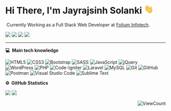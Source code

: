 <h1>Hi There, I'm Jayrajsinh Solanki <img  src="https://raw.githubusercontent.com/ABSphreak/ABSphreak/master/gifs/Hi.gif" width="30px"></h1>

 &nbsp;Currently Working as a Full Stack Web Developer at [Folium Infotech](https://www.foliuminfotech.com/).
 
 <p align="left">
  <a href="https://join.skype.com/invite/xABrNftvFLqM"><img src="https://img.shields.io/badge/Skype-00AFF0?style=for-the-badge&logo=skype&logoColor=white" /></a>
  <a href="mailto:jayrajsinhsolanki.folium@gmail.com?subject=Olá%20Jayrajsinh%20Solanki"><img src="https://img.shields.io/badge/gmail-%23D14836.svg?&style=for-the-badge&logo=gmail&logoColor=white" /></a>
<!--   <a href="https://www.instagram.com/jayrajsinhsolanki_"><img src="https://img.shields.io/badge/instagram-%23dc2743.svg?&style=for-the-badge&logo=instagram&logoColor=white" /></a> -->
  <a href="https://www.linkedin.com/in/iamjayrajsinh"><img src="https://img.shields.io/badge/linkedin-%230077B5.svg?&style=for-the-badge&logo=linkedin&logoColor=white" /></a>
  <a href="https://twitter.com/jyrjsinhsolanki"><img src="https://img.shields.io/badge/X-%23000000.svg?&style=for-the-badge&logo=X&logoColor=white" /></a>
  

</p>

<hr/>


  <b>:computer: &nbsp;Main tech knowledge</b>
  <br/>

  ![HTML5](https://img.shields.io/badge/HTML5-%23E34F26.svg?style=flat&logo=html5&logoColor=white)
  ![CSS3](https://img.shields.io/badge/CSS3-%231572B6.svg?style=flat&logo=css3&logoColor=white)
  ![Bootstrap](https://img.shields.io/badge/BOOTSTRAP-%238511FA.svg?style=flat&logo=bootstrap&logoColor=white)
  ![SASS](https://img.shields.io/badge/SASS-hotpink.svg?style=flat&logo=SASS&logoColor=white)
  ![JavaScript](https://img.shields.io/badge/JAVASCRIPT-%23323330.svg?style=flat&logo=javascript&logoColor=%23F7DF1E)
  ![jQuery](https://img.shields.io/badge/JQUERY-%230769AD.svg?style=flat&logo=jquery&logoColor=white)
  ![WordPress](https://img.shields.io/badge/WORDPRESS-%23117AC9.svg?style=flat&logo=WordPress&logoColor=white)
  ![PHP](https://img.shields.io/badge/PHP-%23777BB4.svg?style=flat&logo=php&logoColor=white)
  ![Code-Igniter](https://img.shields.io/badge/CODEIGNITOR-%23EF4223.svg?style=flat&logo=codeIgniter&logoColor=white)
  ![Laravel](https://img.shields.io/badge/LARAVEL-%23FF2D20.svg?style=flat&logo=laravel&logoColor=white)
  ![MySQL](https://img.shields.io/badge/MYSQL-4479A1.svg?style=flat&logo=mysql&logoColor=white)
  ![Git](https://img.shields.io/badge/GIT-%23F05033.svg?style=flat&logo=git&logoColor=white)
  ![GitHub](https://img.shields.io/badge/GITHUB-%23121011.svg?style=flat&logo=github&logoColor=white)
  ![Postman](https://img.shields.io/badge/POSTMAN-FF6C37?style=flat&logo=postman&logoColor=white)
  ![Visual Studio Code](https://img.shields.io/badge/VSCODE-0078d7.svg?style=flat&logo=visual-studio-code&logoColor=white)
  ![Sublime Text](https://img.shields.io/badge/SUBLIME-%23575757.svg?style=flat&logo=sublime-text&logoColor=important)
  



  <b>:gear: &nbsp;GitHub Statistics</b>
  <br/>
    <p align="left">
      <img height="137px" src="https://github-readme-stats.vercel.app/api?username=iamjayrajsinh&hide_title=true&hide_border=true&show_icons=true&include_all_commits=true&count_private=true&line_height=21&theme=nightowl" /> 
      <img height="137px" src="https://github-readme-stats.vercel.app/api/top-langs/?username=iamjayrajsinh&hide=html&hide_title=true&hide_border=true&layout=compact&langs_count=8&theme=nightowl" />
    </p>

<p align="right">
  <img alt="ViewCount" src="https://views.whatilearened.today/views/github/iamjayrajsinh/onimur.svg" />
</p>

